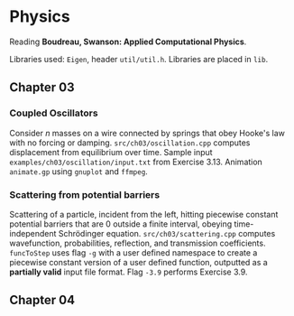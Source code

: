 # Physics

Reading **Boudreau, Swanson: Applied Computational Physics**.

Libraries used: `Eigen`, header `util/util.h`.
Libraries are placed in `lib`.

## Chapter 03

### Coupled Oscillators

Consider $n$ masses on a wire connected by springs that obey Hooke's law with no forcing or damping.
`src/ch03/oscillation.cpp` computes displacement from equilibrium over time.
Sample input `examples/ch03/oscillation/input.txt` from Exercise 3.13.
Animation `animate.gp` using `gnuplot` and `ffmpeg`.

### Scattering from potential barriers

Scattering of a particle, incident from the left, hitting piecewise constant potential barriers that
are $0$ outside a finite interval, obeying time-independent Schrödinger equation.
`src/ch03/scattering.cpp` computes wavefunction, probabilities, reflection, and transmission
coefficients.
`funcToStep` uses flag `-g` with a user defined namespace to create a piecewise constant version of
a user defined function, outputted as a **partially valid** input file format.
Flag `-3.9` performs Exercise 3.9.

## Chapter 04
